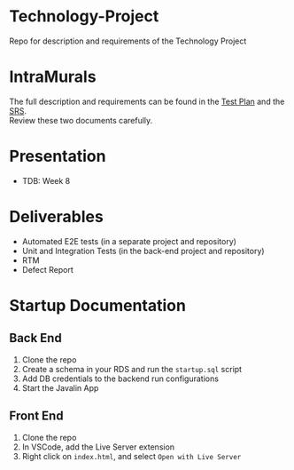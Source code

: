 # Technology-Project
Repo for description and requirements of the Technology Project

# IntraMurals
The full description and requirements can be found in the [Test Plan](./intramurals-test-plan.docx) and the [SRS](./HawthorneGrovelandSRS.docx).  
Review these two documents carefully. 

# Presentation
- TDB: Week 8

# Deliverables
- Automated E2E tests (in a separate project and repository)
- Unit and Integration Tests (in the back-end project and repository)
- RTM
- Defect Report

# Startup Documentation
## Back End
1. Clone the repo
2. Create a schema in your RDS and run the `startup.sql` script
3. Add DB credentials to the backend run configurations
4. Start the Javalin App

## Front End
1. Clone the repo
2. In VSCode, add the Live Server extension
3. Right click on `index.html`, and select `Open with Live Server`

